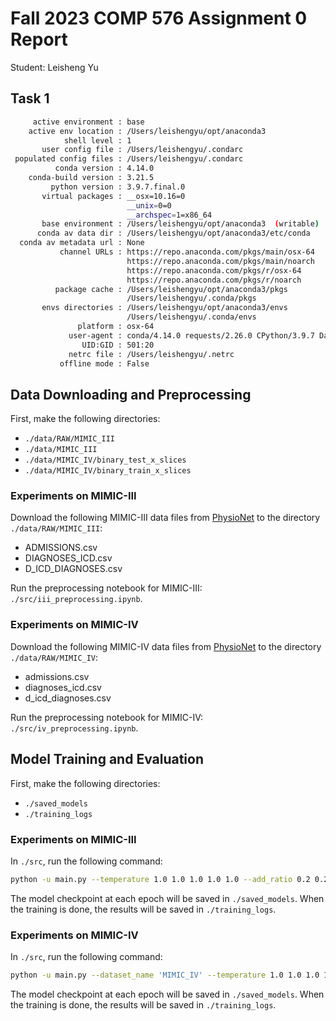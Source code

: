 # Fall 2023 COMP 576 Assignment 0 Report
Student: Leisheng Yu

## Task 1
```bash
     active environment : base
    active env location : /Users/leishengyu/opt/anaconda3
            shell level : 1
       user config file : /Users/leishengyu/.condarc
 populated config files : /Users/leishengyu/.condarc
          conda version : 4.14.0
    conda-build version : 3.21.5
         python version : 3.9.7.final.0
       virtual packages : __osx=10.16=0
                          __unix=0=0
                          __archspec=1=x86_64
       base environment : /Users/leishengyu/opt/anaconda3  (writable)
      conda av data dir : /Users/leishengyu/opt/anaconda3/etc/conda
  conda av metadata url : None
           channel URLs : https://repo.anaconda.com/pkgs/main/osx-64
                          https://repo.anaconda.com/pkgs/main/noarch
                          https://repo.anaconda.com/pkgs/r/osx-64
                          https://repo.anaconda.com/pkgs/r/noarch
          package cache : /Users/leishengyu/opt/anaconda3/pkgs
                          /Users/leishengyu/.conda/pkgs
       envs directories : /Users/leishengyu/opt/anaconda3/envs
                          /Users/leishengyu/.conda/envs
               platform : osx-64
             user-agent : conda/4.14.0 requests/2.26.0 CPython/3.9.7 Darwin/22.5.0 OSX/10.16
                UID:GID : 501:20
             netrc file : /Users/leishengyu/.netrc
           offline mode : False
```

## Data Downloading and Preprocessing
First, make the following directories:
- `./data/RAW/MIMIC_III`
- `./data/MIMIC_III`
- `./data/MIMIC_IV/binary_test_x_slices`
- `./data/MIMIC_IV/binary_train_x_slices`
### Experiments on MIMIC-III
Download the following MIMIC-III data files from [PhysioNet](https://physionet.org/content/mimiciii/1.4/) to the directory `./data/RAW/MIMIC_III`:
- ADMISSIONS.csv
- DIAGNOSES_ICD.csv
- D_ICD_DIAGNOSES.csv

Run the preprocessing notebook for MIMIC-III: `./src/iii_preprocessing.ipynb`.

### Experiments on MIMIC-IV
Download the following MIMIC-IV data files from [PhysioNet](https://physionet.org/content/mimiciv/1.0/) to the directory `./data/RAW/MIMIC_IV`:
- admissions.csv
- diagnoses_icd.csv
- d_icd_diagnoses.csv

Run the preprocessing notebook for MIMIC-IV: `./src/iv_preprocessing.ipynb`.

## Model Training and Evaluation
First, make the following directories:
- `./saved_models`
- `./training_logs`
### Experiments on MIMIC-III
In `./src`, run the following command:
```bash
python -u main.py --temperature 1.0 1.0 1.0 1.0 1.0 --add_ratio 0.2 0.2 0.2 0.2 0.2 --loss_weight 1.0 0.003 0.00025 0.0 0.04
```
The model checkpoint at each epoch will be saved in `./saved_models`. When the training is done, the results will be saved in `./training_logs`.

### Experiments on MIMIC-IV
In `./src`, run the following command:
```bash
python -u main.py --dataset_name 'MIMIC_IV' --temperature 1.0 1.0 1.0 1.0 1.0 --add_ratio 0.2 0.2 0.2 0.2 0.2 --loss_weight 1.0 0.003 0.00025 0.0 0.04
```
The model checkpoint at each epoch will be saved in `./saved_models`. When the training is done, the results will be saved in `./training_logs`.
